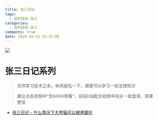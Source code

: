 ```yaml
---
title: 张三日记
tags:
  - 法外狂徒-张三
categories:
  - 法外狂徒-张三
comments: true
date: 2020-10-24 15:33:00
---
```


<!--more-->

![](https://cdn.jsdelivr.net/gh/javahub-yuan/forBlogImages@master/img/IMG_6427(20201110-124444).JPG)

# 张三日记系列

> 仅供学习技术之余，休闲放松一下，顺便可以学习一些法律知识
>
> 建议点击视频中“去bilibili观看”，前往b站配合视频中闯关一起食用，效果更佳

- [张三日记 - 什么情况下大熊猫可以被烤着吃](http://www.yuanwenkai.com/2020/10/24/%E5%BC%A0%E4%B8%89%E6%97%A5%E8%AE%B0%20-%20%E4%BB%80%E4%B9%88%E6%83%85%E5%86%B5%E4%B8%8B%E5%A4%A7%E7%86%8A%E7%8C%AB%E5%8F%AF%E4%BB%A5%E8%A2%AB%E7%83%A4%E7%9D%80%E5%90%83/)





